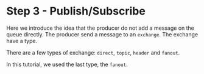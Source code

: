 # Step 3 - Publish/Subscribe

Here we introduce the idea that the producer do not add a message on the queue directly. The producer send a message to an `exchange`. The exchange have a type.

There are a few types of exchange: `direct`, `topic`, `header` and `fanout`.

In this tutorial, we used the last type, the `fanout`.
